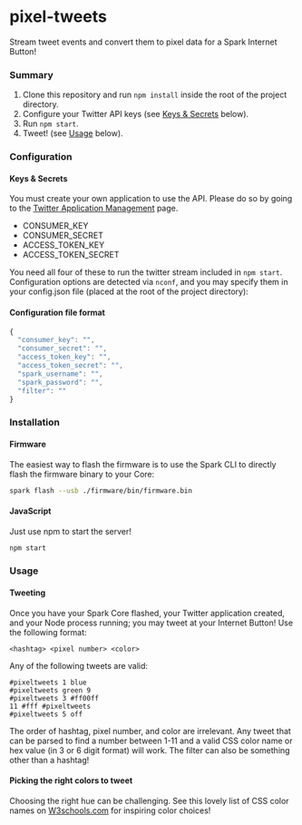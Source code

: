 pixel-tweets
============
Stream tweet events and convert them to pixel data for a Spark Internet Button!

### Summary

1. Clone this repository and run `npm install` inside the root of the project directory.
2. Configure your Twitter API keys (see [Keys & Secrets](#keys--secrets) below).
3. Run `npm start`.
4. Tweet! (see [Usage](#usage) below).

### Configuration

#### Keys & Secrets

You must create your own application to use the API. Please do so by going to the [Twitter Application Management](https://apps.twitter.com/) page.

* CONSUMER_KEY
* CONSUMER_SECRET
* ACCESS_TOKEN_KEY
* ACCESS_TOKEN_SECRET

You need all four of these to run the twitter stream included in `npm start`. Configuration options are detected via `nconf`, and you may specify them in your config.json file (placed at the root of the project directory):


#### Configuration file format
  ```js
  {
  	"consumer_key": "",
  	"consumer_secret": "",
  	"access_token_key": "",
  	"access_token_secret": "",
    "spark_username": "",
    "spark_password": "",
    "filter": ""
  }
  ```
  
### Installation
#### Firmware

The easiest way to flash the firmware is to use the Spark CLI to directly flash the firmware binary to your Core:

```bash
spark flash --usb ./firmware/bin/firmware.bin 
```

#### JavaScript

Just use npm to start the server!
```bash
npm start
```

### Usage

#### Tweeting
Once you have your Spark Core flashed, your Twitter application created, and your Node process running; you may tweet at your Internet Button! Use the following format:

```
<hashtag> <pixel number> <color>
```

Any of the following tweets are valid:
```
#pixeltweets 1 blue
#pixeltweets green 9
#pixeltweets 3 #ff00ff
11 #fff #pixeltweets
#pixeltweets 5 off
```

The order of hashtag, pixel number, and color are irrelevant. Any tweet that can be parsed to find a number between 1-11 and a valid CSS color name or hex value (in 3 or 6 digit format) will work. The filter can also be something other than a hashtag!

#### Picking the right colors to tweet

Choosing the right hue can be challenging. See this lovely list of CSS color names on [W3schools.com](http://www.w3schools.com/cssref/css_colornames.asp) for inspiring color choices!
